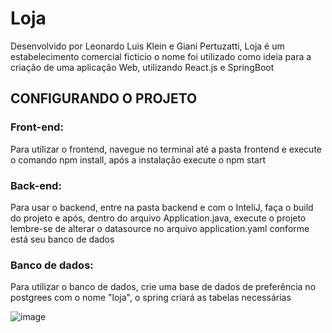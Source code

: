 # Loja

Desenvolvido por Leonardo Luis Klein e Giani Pertuzatti, Loja é um estabelecimento comercial ficticio
o nome foi utilizado como ideia para a criação de uma aplicação Web, utilizando React.js e SpringBoot

## CONFIGURANDO O PROJETO

### Front-end:
Para utilizar o frontend, navegue no terminal até a pasta frontend e execute o comando npm install, após a instalação execute o npm start

### Back-end:
Para usar o backend, entre na pasta backend e com o InteliJ, faça o build do projeto e após, dentro do arquivo Application.java, execute o projeto
lembre-se de alterar o datasource no arquivo application.yaml conforme está seu banco de dados

### Banco de dados:
Para utilizar o banco de dados, crie uma base de dados de preferência no postgrees com o nome "loja", o spring criará as tabelas necessárias

![image](https://github.com/LeonardoLuisKlein/loja-tem-de-tudo/assets/106256199/b2160712-d54d-4030-9507-8976bfd1cc59)
